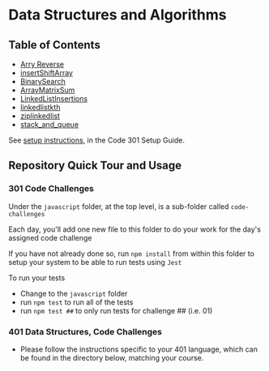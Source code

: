 # Data Structures and Algorithms

## Table of Contents

- [Arry Reverse](python/docs/array-reverse/README.md)
- [insertShiftArray](python/docs/array-insert-shift/README.md)
- [BinarySearch](python/docs/array-binary-search/README.md)
- [ArrayMatrixSum](python/docs/array-matrix-sum/README.md)
- [LinkedListInsertions](python/docs/linked_list_insertions/README.md)
- [linkedlistkth](python/docs/linked_list_kth/README.md)
- [ziplinkedlist](python/docs/linked_list_zip/README.md)
- [stack_and_queue](python/docs/stack_and_queue/README.md)

See [setup instructions](https://codefellows.github.io/setup-guide/code-301/2-code-challenges), in the Code 301 Setup Guide.

## Repository Quick Tour and Usage

### 301 Code Challenges

Under the `javascript` folder, at the top level, is a sub-folder called `code-challenges`

Each day, you'll add one new file to this folder to do your work for the day's assigned code challenge

If you have not already done so, run `npm install` from within this folder to setup your system to be able to run tests using `Jest`

To run your tests

- Change to the `javascript` folder
- run `npm test` to run all of the tests
- run `npm test ##` to only run tests for challenge ## (i.e. 01)

### 401 Data Structures, Code Challenges

- Please follow the instructions specific to your 401 language, which can be found in the directory below, matching your course.
